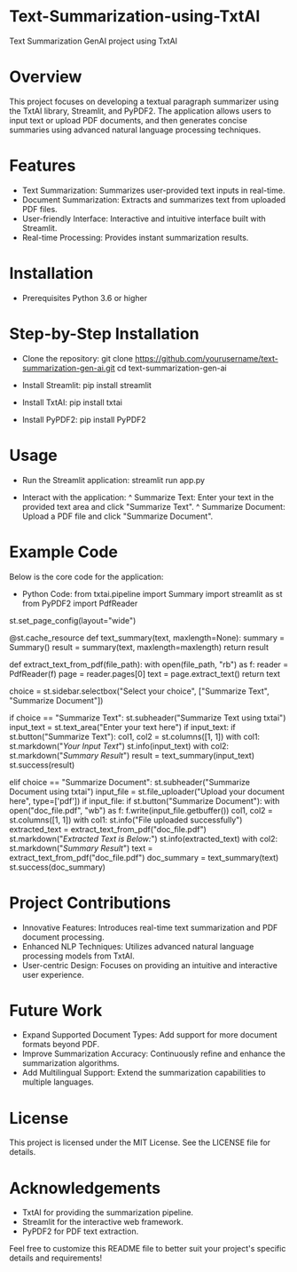 # Text-Summarization-using-TxtAI
Text Summarization GenAI project using TxtAI

# Overview
This project focuses on developing a textual paragraph summarizer using the TxtAI library, Streamlit, and PyPDF2. The application allows users to input text or upload PDF documents, and then generates concise summaries using advanced natural language processing techniques.

# Features
* Text Summarization: Summarizes user-provided text inputs in real-time.
* Document Summarization: Extracts and summarizes text from uploaded PDF files.
* User-friendly Interface: Interactive and intuitive interface built with Streamlit.
* Real-time Processing: Provides instant summarization results.

# Installation
* Prerequisites
  Python 3.6 or higher

# Step-by-Step Installation
* Clone the repository:
  git clone https://github.com/yourusername/text-summarization-gen-ai.git
  cd text-summarization-gen-ai

* Install Streamlit:
  pip install streamlit

* Install TxtAI:
  pip install txtai

* Install PyPDF2:
  pip install PyPDF2

# Usage
* Run the Streamlit application:
  streamlit run app.py

* Interact with the application:
  ^ Summarize Text: Enter your text in the provided text area and click "Summarize Text".
  ^ Summarize Document: Upload a PDF file and click "Summarize Document".
# Example Code
  Below is the core code for the application:
* Python Code:
from txtai.pipeline import Summary
import streamlit as st
from PyPDF2 import PdfReader

st.set_page_config(layout="wide")

@st.cache_resource
def text_summary(text, maxlength=None):
    summary = Summary()
    result = summary(text, maxlength=maxlength)
    return result

def extract_text_from_pdf(file_path):
    with open(file_path, "rb") as f:
        reader = PdfReader(f)
        page = reader.pages[0]
        text = page.extract_text()
    return text

choice = st.sidebar.selectbox("Select your choice", ["Summarize Text", "Summarize Document"])

if choice == "Summarize Text":
    st.subheader("Summarize Text using txtai")
    input_text = st.text_area("Enter your text here")
    if input_text:
        if st.button("Summarize Text"):
            col1, col2 = st.columns([1, 1])
            with col1:
                st.markdown("*Your Input Text*")
                st.info(input_text)
            with col2:
                st.markdown("*Summary Result*")
                result = text_summary(input_text)
                st.success(result)

elif choice == "Summarize Document":
    st.subheader("Summarize Document using txtai")
    input_file = st.file_uploader("Upload your document here", type=['pdf'])
    if input_file:
        if st.button("Summarize Document"):
            with open("doc_file.pdf", "wb") as f:
                f.write(input_file.getbuffer())
            col1, col2 = st.columns([1, 1])
            with col1:
                st.info("File uploaded successfully")
                extracted_text = extract_text_from_pdf("doc_file.pdf")
                st.markdown("*Extracted Text is Below:*")
                st.info(extracted_text)
            with col2:
                st.markdown("*Summary Result*")
                text = extract_text_from_pdf("doc_file.pdf")
                doc_summary = text_summary(text)
                st.success(doc_summary)

# Project Contributions
* Innovative Features: Introduces real-time text summarization and PDF document processing.
* Enhanced NLP Techniques: Utilizes advanced natural language processing models from TxtAI.
* User-centric Design: Focuses on providing an intuitive and interactive user experience.
  
# Future Work
* Expand Supported Document Types: Add support for more document formats beyond PDF.
* Improve Summarization Accuracy: Continuously refine and enhance the summarization algorithms.
* Add Multilingual Support: Extend the summarization capabilities to multiple languages.
  
# License
This project is licensed under the MIT License. See the LICENSE file for details.

# Acknowledgements
* TxtAI for providing the summarization pipeline.
* Streamlit for the interactive web framework.
* PyPDF2 for PDF text extraction.

Feel free to customize this README file to better suit your project's specific details and requirements!
